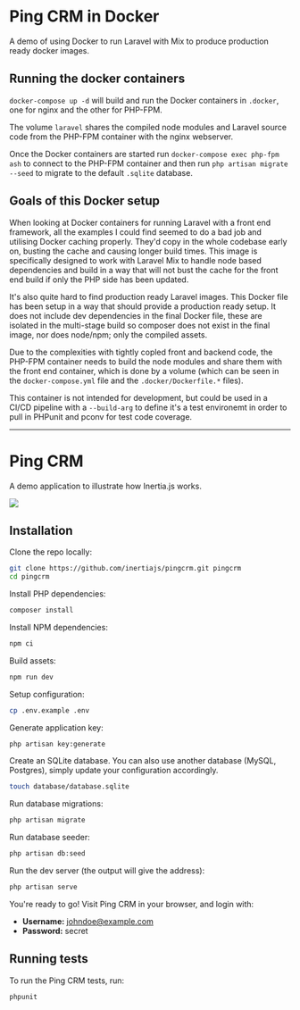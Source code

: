 # Ping CRM in Docker

A demo of using Docker to run Laravel with Mix to produce production ready docker images.

## Running the docker containers

`docker-compose up -d` will build and run the Docker containers in `.docker`, one for nginx and the other for PHP-FPM.

The volume `laravel` shares the compiled node modules and Laravel source code from the PHP-FPM container with the nginx webserver.

Once the Docker containers are started run `docker-compose exec php-fpm ash` to connect to the PHP-FPM container and then run `php artisan migrate --seed` to migrate to the default `.sqlite` database.

## Goals of this Docker setup

When looking at Docker containers for running Laravel with a front end framework, all the examples I could find seemed to do a bad job and utilising Docker caching properly. They'd copy in the whole codebase early on, busting the cache and causing longer build times. This image is specifically designed to work with Laravel Mix to handle node based dependencies and build in a way that will not bust the cache for the front end build if only the PHP side has been updated.

It's also quite hard to find production ready Laravel images. This Docker file has been setup in a way that should provide a production ready setup. It does not include dev dependencies in the final Docker file, these are isolated in the multi-stage build so composer does not exist in the final image, nor does node/npm; only the compiled assets.

Due to the complexities with tightly copled front and backend code, the PHP-FPM container needs to build the node modules and share them with the front end container, which is done by a volume (which can be seen in the `docker-compose.yml` file and the `.docker/Dockerfile.*` files).

This container is not intended for development, but could be used in a CI/CD pipeline with a `--build-arg` to define it's a test environemt in order to pull in PHPunit and pconv for test code coverage.


---

# Ping CRM

A demo application to illustrate how Inertia.js works.

![](https://raw.githubusercontent.com/inertiajs/pingcrm/master/screenshot.png)

## Installation

Clone the repo locally:

```sh
git clone https://github.com/inertiajs/pingcrm.git pingcrm
cd pingcrm
```

Install PHP dependencies:

```sh
composer install
```

Install NPM dependencies:

```sh
npm ci
```

Build assets:

```sh
npm run dev
```

Setup configuration:

```sh
cp .env.example .env
```

Generate application key:

```sh
php artisan key:generate
```

Create an SQLite database. You can also use another database (MySQL, Postgres), simply update your configuration accordingly.

```sh
touch database/database.sqlite
```

Run database migrations:

```sh
php artisan migrate
```

Run database seeder:

```sh
php artisan db:seed
```

Run the dev server (the output will give the address):

```sh
php artisan serve
```

You're ready to go! Visit Ping CRM in your browser, and login with:

- **Username:** johndoe@example.com
- **Password:** secret

## Running tests

To run the Ping CRM tests, run:

```
phpunit
```
